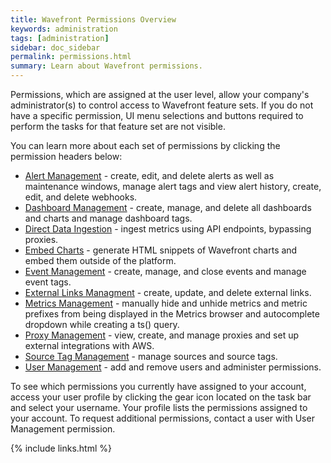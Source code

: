 ```yaml
---
title: Wavefront Permissions Overview
keywords: administration
tags: [administration]
sidebar: doc_sidebar
permalink: permissions.html
summary: Learn about Wavefront permissions.
---
```


Permissions, which are assigned at the user level, allow your company's administrator(s) to control access to Wavefront feature sets. If you do not have a specific permission, UI menu selections and buttons required to perform the tasks for that feature set are not visible.
 
You can learn more about each set of permissions by clicking the permission headers below:
 
- [Alert Management](alerts_managing) - create, edit, and delete alerts as well as maintenance windows, manage alert tags and view alert history, create, edit, and delete webhooks.
- [Dashboard Management](dashboards_managing) - create, manage, and delete all dashboards and charts and manage dashboard tags.
- [Direct Data Ingestion]() - ingest metrics using API endpoints, bypassing proxies.
- [Embed Charts]() - generate HTML snippets of Wavefront charts and embed them outside of the platform.
- [Event Management](events_managing) - create, manage, and close events and manage event tags.
- [External Links Managment](external_links_managing) - create, update, and delete external links.
- [Metrics Management]() - manually hide and unhide metrics and metric prefixes from being displayed in the Metrics browser and autocomplete dropdown while creating a ts() query.
- [Proxy Management](proxies_managing) - view, create, and manage proxies and set up external integrations with AWS.
- [Source Tag Management](sources_managing) - manage sources and source tags.
- [User Management](users_managing) - add and remove users and administer permissions.

To see which permissions you currently have assigned to your account, access your user profile by clicking the gear icon <i class="fa fa-cog"></i> located on the task bar and select your username. Your profile lists the permissions assigned to your account. To request additional permissions, contact a user with User Management permission.

{% include links.html %}

